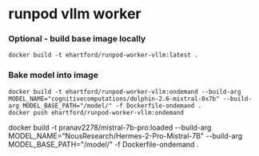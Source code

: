 # runpod vllm worker


### Optional - build base image locally
```shell
docker build -t ehartford/runpod-worker-vllm:latest .
```

### Bake model into image

```shell
docker build -t ehartford/runpod-worker-vllm:ondemand --build-arg MODEL_NAME="cognitivecomputations/dolphin-2.6-mixtral-8x7b" --build-arg MODEL_BASE_PATH="/model/" -f Dockerfile-ondemand .
docker push ehartford/runpod-worker-vllm:ondemand
```

docker build -t pranav2278/mistral-7b-pro:loaded --build-arg MODEL_NAME="NousResearch/Hermes-2-Pro-Mistral-7B" --build-arg MODEL_BASE_PATH="/model/" -f Dockerfile-ondemand .